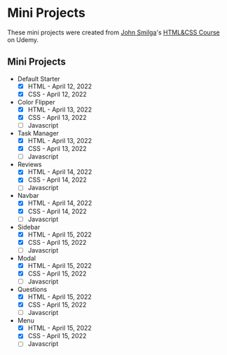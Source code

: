 # Mini Projects

These mini projects were created from [John Smilga](https://www.johnsmilga.com/)'s [HTML&CSS Course](https://www.udemy.com/course/in-depth-html-css-course-build-responsive-websites/?referralCode=40C89DF13A25C5EC2CCF) on Udemy.

## Mini Projects

- Default Starter
  - [x] HTML - April 12, 2022
  - [x] CSS - April 12, 2022
- Color Flipper
  - [x] HTML - April 13, 2022
  - [x] CSS - April 13, 2022
  - [ ] Javascript
- Task Manager
  - [x] HTML - April 13, 2022
  - [x] CSS - April 13, 2022
  - [ ] Javascript
- Reviews
  - [x] HTML - April 14, 2022
  - [x] CSS - April 14, 2022
  - [ ] Javascript
- Navbar
  - [x] HTML - April 14, 2022
  - [x] CSS - April 14, 2022
  - [ ] Javascript
- Sidebar
  - [x] HTML - April 15, 2022
  - [x] CSS - April 15, 2022
  - [ ] Javascript
- Modal
  - [x] HTML - April 15, 2022
  - [x] CSS - April 15, 2022
  - [ ] Javascript
- Questions
  - [x] HTML - April 15, 2022
  - [x] CSS - April 15, 2022
  - [ ] Javascript
- Menu
  - [x] HTML - April 15, 2022
  - [x] CSS - April 15, 2022
  - [ ] Javascript

